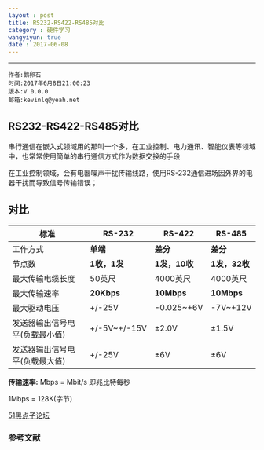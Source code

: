 ```yaml
---
layout : post
title: RS232-RS422-RS485对比
category : 硬件学习
wangyiyun: true
date : 2017-06-08
---
```


******

    作者:鹅卵石
    时间:2017年6月8日21:00:23
    版本:V 0.0.0
    邮箱:kevinlq@yeah.net

<!-- more -->


## RS232-RS422-RS485对比

串行通信在嵌入式领域用的那叫一个多，在工业控制、电力通讯、智能仪表等领域中，也常常使用简单的串行通信方式作为数据交换的手段

在工业控制领域，会有电器噪声干扰传输线路，使用RS-232通信进场因外界的电器干扰而导致信号传输错误；

## 对比


|标准 | RS-232 |RS-422 | RS-485 |
| --- | --- | --- | --- |
|工作方式        |**单端**     |**差分**     |**差分**     |
|节点数          |**1收，1发**     |**1发，10收**     |**1发，32收**     |
|最大传输电缆长度 |50英尺     |4000英尺     |4000英尺     |
|最大传输速率     |**20Kbps**   |**10Mbps**    |**10Mbps**     |
|最大驱动电压    |+/-25V	|-0.025~+6V 	|-7V~+12V	|
|发送器输出信号电平(负载最小值)	|+/-5V~+/-15V	|±2.0V	|±1.5V	|
|发送器输出信号电平(负载最大值)	|+/-25V	|±6V	|±6V	|

**传输速率:**
Mbps = Mbit/s  即兆比特每秒

1Mbps = 128K(字节)


[51黑点子论坛][1]


### 参考文献
  [1]: http://www.51hei.com/bbs/dpj-32367-1.html
